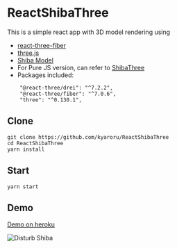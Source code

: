 # ReactShibaThree

This is a simple react app with 3D model rendering using

- [react-three-fiber](https://github.com/pmndrs/react-three-fiber)
- [three.js](https://threejs.org/docs/)
- [Shiba Model](https://sketchfab.com/3d-models/shiba-faef9fe5ace445e7b2989d1c1ece361c)
- For Pure JS version, can refer to [ShibaThree](https://github.com/kyaroru/ShibaThree)
- Packages included:

```
    "@react-three/drei": "^7.2.2",
    "@react-three/fiber": "^7.0.6",
    "three": "^0.130.1",
```

## Clone

```
git clone https://github.com/kyaroru/ReactShibaThree
cd ReactShibaThree
yarn install
```

## Start

```
yarn start
```

## Demo

[Demo on heroku](https://react-shiba-three.herokuapp.com/)

![Disturb Shiba](http://g.recordit.co/18SKD3ORn5.gif)
